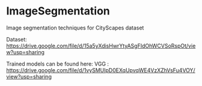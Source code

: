 # ImageSegmentation
Image segmentation techniques for CityScapes dataset

Dataset: https://drive.google.com/file/d/15a5yXdisHwrYtyASgFIdOhWCVSoRspOt/view?usp=sharing

Trained models can be found here:
VGG : https://drive.google.com/file/d/1vySMUIpD0EXqUpvqWE4VzXZhVsFu4VOY/view?usp=sharing 
